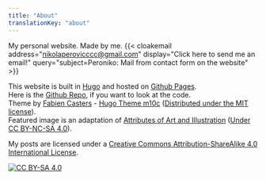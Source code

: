 ```yaml
---
title: "About"
translationKey: "about"
---
```


My personal website. Made by me.
{{< cloakemail address="nikolaperovicccc@gmail.com" display="Click here to send me an email!" query="subject=Peroniko: Mail from contact form on the website" >}}

This website is built in [Hugo](https://gohugo.io/) and hosted on [Github Pages](https://pages.github.com/).\
Here is the [Github Repo](https://github.com/Fooftilly/Fooftilly.github.io), if you want to look at the code.\
Theme by [Fabien Casters](https://vaga.io/) - [Hugo Theme m10c](https://github.com/vaga/hugo-theme-m10c) ([Distributed under the MIT license](https://github.com/vaga/hugo-theme-m10c/blob/master/LICENSE.md)).\
Featured image is an adaptation of [Attributes of Art and Illustration](https://www.oldbookillustrations.com/illustrations/attributes-art-illustration/) ([Under CC BY-NC-SA 4.0](https://creativecommons.org/licenses/by-nc-sa/4.0/)).

My posts are licensed under a
[Creative Commons Attribution-ShareAlike 4.0 International License][cc-by-sa].

[![CC BY-SA 4.0][cc-by-sa-shield]][cc-by-sa]

[cc-by-sa]: http://creativecommons.org/licenses/by-sa/4.0/
[cc-by-sa-shield]: https://img.shields.io/badge/License-CC%20BY--SA%204.0-lightgrey.svg
